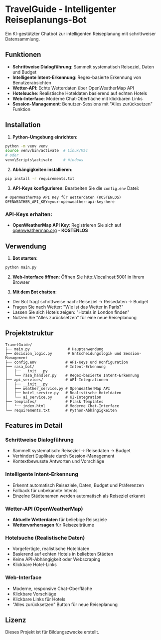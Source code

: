 # TravelGuide - Intelligenter Reiseplanungs-Bot

Ein KI-gestützter Chatbot zur intelligenten Reiseplanung mit schrittweiser Datensammlung.

## Funktionen

- **Schrittweise Dialogführung**: Sammelt systematisch Reiseziel, Daten und Budget
- **Intelligente Intent-Erkennung**: Regex-basierte Erkennung von Benutzerabsichten
- **Wetter-API**: Echte Wetterdaten über OpenWeatherMap API
- **Hotelsuche**: Realistische Hoteldaten basierend auf echten Hotels
- **Web-Interface**: Moderne Chat-Oberfläche mit klickbaren Links
- **Session-Management**: Benutzer-Sessions mit "Alles zurücksetzen" Funktion

## Installation

1. **Python-Umgebung einrichten**:
```bash
python -m venv venv
source venv/bin/activate  # Linux/Mac
# oder
venv\Scripts\activate     # Windows
```

2. **Abhängigkeiten installieren**:
```bash
pip install -r requirements.txt
```

3. **API-Keys konfigurieren**:
Bearbeiten Sie die `config.env` Datei:

```env
# OpenWeatherMap API Key für Wetterdaten (KOSTENLOS)
OPENWEATHER_API_KEY=your-openweather-api-key-here
```

### API-Keys erhalten:

- **OpenWeatherMap API Key**: Registrieren Sie sich auf [openweathermap.org](https://openweathermap.org) - **KOSTENLOS**

## Verwendung

1. **Bot starten**:
```bash
python main.py
```

2. **Web-Interface öffnen**:
Öffnen Sie http://localhost:5001 in Ihrem Browser

3. **Mit dem Bot chatten**:
- Der Bot fragt schrittweise nach: Reiseziel → Reisedaten → Budget
- Fragen Sie nach Wetter: "Wie ist das Wetter in Paris?"
- Lassen Sie sich Hotels zeigen: "Hotels in London finden"
- Nutzen Sie "Alles zurücksetzen" für eine neue Reiseplanung

## Projektstruktur

```
TravelGuide/
├── main.py                 # Hauptanwendung
├── decision_logic.py       # Entscheidungslogik und Session-Management
├── config.env             # API-Keys und Konfiguration
├── rasa_bot/              # Intent-Erkennung
│   ├── __init__.py
│   └── rasa_handler.py    # Regex-basierte Intent-Erkennung
├── api_services/          # API-Integrationen
│   ├── __init__.py
│   ├── weather_service.py # OpenWeatherMap API
│   ├── hotel_service.py   # Realistische Hoteldaten
│   └── ai_service.py      # KI-Integration
├── templates/             # Flask Templates
│   └── index.html         # Moderne Chat-Interface
└── requirements.txt       # Python-Abhängigkeiten
```

## Features im Detail

### Schrittweise Dialogführung
- Sammelt systematisch: Reiseziel → Reisedaten → Budget
- Verhindert Duplikate durch Session-Management
- Kontextbewusste Antworten und Vorschläge

### Intelligente Intent-Erkennung
- Erkennt automatisch Reiseziele, Daten, Budget und Präferenzen
- Fallback für unbekannte Intents
- Einzelne Städtenamen werden automatisch als Reiseziel erkannt

### Wetter-API (OpenWeatherMap)
- **Aktuelle Wetterdaten** für beliebige Reiseziele
- **Wettervorhersagen** für Reisezeiträume

### Hotelsuche (Realistische Daten)
- Vorgefertigte, realistische Hoteldaten
- Basierend auf echten Hotels in beliebten Städten
- Keine API-Abhängigkeit oder Webscraping
- Klickbare Hotel-Links

### Web-Interface
- Moderne, responsive Chat-Oberfläche
- Klickbare Vorschläge
- Klickbare Links für Hotels
- "Alles zurücksetzen" Button für neue Reiseplanung

## Lizenz

Dieses Projekt ist für Bildungszwecke erstellt. 